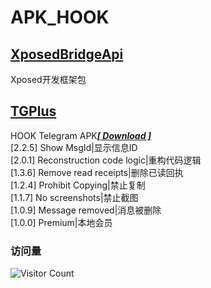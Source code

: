 # APK_HOOK   
## [XposedBridgeApi](https://github.com/Eoyz369/APK_HOOK/tree/main/XposedBridgeApi)  
Xposed开发框架包   
## [TGPlus](https://github.com/Eoyz369/APK_HOOK/tree/main/TGPlus)   
HOOK Telegram APK[***[ Download ]***](https://github.com/Eoyz369/APK_HOOK/releases/tag/TGPlus_2.2.5)   
[2.2.5] Show MsgId|显示信息ID   
[2.0.1] Reconstruction code logic|重构代码逻辑   
[1.3.6] Remove read receipts|删除已读回执   
[1.2.4] Prohibit Copying|禁止复制   
[1.1.7] No screenshots|禁止截图  
[1.0.9] Message removed|消息被删除   
[1.0.0] Premium|本地会员   



### 访问量
![Visitor Count](https://profile-counter.glitch.me/APK_HOOK/count.svg)


